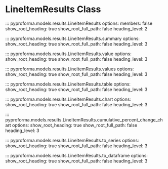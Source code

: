 # LineItemResults Class

::: pyproforma.models.results.LineItemResults
    options:
      members: false
      show_root_heading: true
      show_root_full_path: false
      heading_level: 2

::: pyproforma.models.results.LineItemResults.summary
    options:
      show_root_heading: true
      show_root_full_path: false
      heading_level: 3

::: pyproforma.models.results.LineItemResults.value
    options:
      show_root_heading: true
      show_root_full_path: false
      heading_level: 3

::: pyproforma.models.results.LineItemResults.values
    options:
      show_root_heading: true
      show_root_full_path: false
      heading_level: 3

::: pyproforma.models.results.LineItemResults.table
    options:
      show_root_heading: true
      show_root_full_path: false
      heading_level: 3

::: pyproforma.models.results.LineItemResults.chart
    options:
      show_root_heading: true
      show_root_full_path: false
      heading_level: 3

::: pyproforma.models.results.LineItemResults.cumulative_percent_change_chart
    options:
      show_root_heading: true
      show_root_full_path: false
      heading_level: 3

::: pyproforma.models.results.LineItemResults.to_series
    options:
      show_root_heading: true
      show_root_full_path: false
      heading_level: 3

::: pyproforma.models.results.LineItemResults.to_dataframe
    options:
      show_root_heading: true
      show_root_full_path: false
      heading_level: 3
